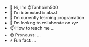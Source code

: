 - 👋 Hi, I’m @Tanhbinh500
- 👀 I’m interested in abcd
- 🌱 I’m currently learning programation
- 💞️ I’m looking to collaborate on xyz
- 📫 How to reach me ...
- 😄 Pronouns: ...
- ⚡ Fun fact: ...

<!---
Tanhbinh500/Tanhbinh500 is a ✨ special ✨ repository because its `README.md` (this file) appears on your GitHub profile.
You can click the Preview link to take a look at your changes.
--->

